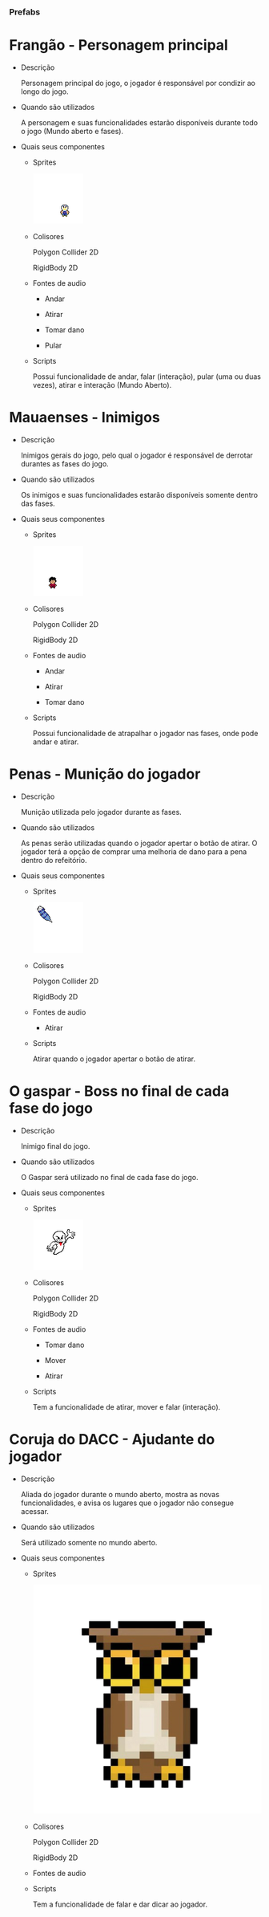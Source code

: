 ### Prefabs
# Frangão - Personagem principal
- Descrição

  Personagem principal do jogo, o jogador é responsável por condizir ao longo do jogo.
- Quando são utilizados

  A personagem e suas funcionalidades estarão disponíveis durante todo o jogo (Mundo aberto e fases).
- Quais seus componentes
    - Sprites

      ![Frangao](https://github.com/ChuckFelix765/DevJogos-ProjectF/blob/main/Sprites/imagem....-main/Frangao/.png/frangoparadofrente.png)
    - Colisores
 
      Polygon Collider 2D
      
      RigidBody 2D 
    - Fontes de audio

      - Andar
      
      - Atirar
      
      - Tomar dano
      
      - Pular
    - Scripts

      Possui funcionalidade de andar, falar (interação), pular (uma ou duas vezes), atirar e interação (Mundo Aberto).


# Mauaenses - Inimigos
- Descrição

  Inimigos gerais do jogo, pelo qual o jogador é responsável de derrotar durantes as fases do jogo.
- Quando são utilizados

  Os inimigos e suas funcionalidades estarão disponíveis somente dentro das fases.
- Quais seus componentes
    - Sprites

      ![Inimigo](https://github.com/ChuckFelix765/DevJogos-ProjectF/blob/main/Sprites/imagem....-main/NPC/.png/maua1.png)
    - Colisores
 
      Polygon Collider 2D 
      
      RigidBody 2D 
    - Fontes de audio

      - Andar
      
      - Atirar
      
      - Tomar dano

    - Scripts

      Possui funcionalidade de atrapalhar o jogador nas fases, onde pode andar e atirar.

# Penas - Munição do jogador
- Descrição

  Munição utilizada pelo jogador durante as fases. 
- Quando são utilizados

   As penas serão utilizadas quando o jogador apertar o botão de atirar.
   O jogador terá a opção de comprar uma melhoria de dano para a pena dentro do refeitório.
- Quais seus componentes
    - Sprites
      
      ![Pena](https://github.com/ChuckFelix765/DevJogos-ProjectF/blob/main/Sprites/imagem....-main/Frangao/.png/pena.png)
    - Colisores
 
      Polygon Collider 2D
      
      RigidBody 2D 
    - Fontes de audio

      - Atirar

    - Scripts

      Atirar quando o jogador apertar o botão de atirar.

# O gaspar - Boss no final de cada fase do jogo 
- Descrição

  Inimigo final do jogo. 
- Quando são utilizados

   O Gaspar será utilizado no final de cada fase do jogo.

- Quais seus componentes
    - Sprites
      
      ![Gaspar](https://github.com/ChuckFelix765/DevJogos-ProjectF/blob/main/Sprites/imagem....-main/FantasmaMaua/.png/gasparzinho.png)
    - Colisores
 
      Polygon Collider 2D
      
      RigidBody 2D 
    - Fontes de audio
      
      - Tomar dano

      - Mover
    
      - Atirar
    - Scripts

      Tem a funcionalidade de atirar, mover e falar (interação).


# Coruja do DACC - Ajudante do jogador 
- Descrição

  Aliada do jogador durante o mundo aberto, mostra as novas funcionalidades, e avisa os lugares que o jogador não consegue acessar. 
- Quando são utilizados

   Será utilizado somente no mundo aberto. 

- Quais seus componentes
    - Sprites
      
      ![Coruja](https://github.com/ChuckFelix765/DevJogos-ProjectF/blob/main/Sprites/imagem....-main/image-removebg-preview%20(10).png)
    - Colisores
 
      Polygon Collider 2D
      
      RigidBody 2D 
    - Fontes de audio

    - Scripts

      Tem a funcionalidade de falar e dar dicar ao jogador.
